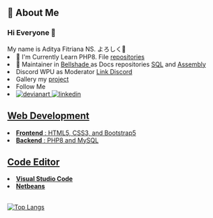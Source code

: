 <h2> 📝 About Me</h2>
<h3> Hi Everyone 👋 </h3>
My name is Aditya Fitriana NS. よろしく👋
<li> 📖 I'm Currently Learn PHP8. File <a href="https://github.com/AdityaFitrianaNS/Archive-my-portfolio/tree/main/PHP8"> repositories </a></li>
<li> 📝 Maintainer in <a href="https://github.com/bellshade"> Bellshade </a> as Docs repositories <a href="https://github.com/bellshade/SQL">SQL</a> and <a href="https://github.com/bellshade/Assembly">Assembly</a></li>
<li> Discord WPU as Moderator <a href="https://discord.com/invite/S4rrXQU"> Link Discord </a></li>
<li> Gallery my <a href="https://gallery-aditya.site/"> project </a></li>
<li> Follow Me <br> </li>
<li>
<a href="https://www.deviantart.com/adityafns"> <img src="https://img.shields.io/badge/DeviantArt-05CC47?style=for-the-badge&logo=deviantart&logoColor=white" alt="devianart"> </a>
<a href="www.linkedin.com/in/aditya-fitriana-nursoleh-402a12142"> <img src="https://img.shields.io/badge/LinkedIn-0077B5?style=for-the-badge&logo=linkedin&logoColor=white" alt="linkedin">
</li>

## Web Development
<li> <b>Frontend</b> : HTML5, CSS3, and Bootstrap5 </li>
<li> <b>Backend</b> : PHP8 and MySQL </li>

## Code Editor
<li> <b>Visual Studio Code</b></li>
<li> <b>Netbeans</b></li>
<br>
  
![Top Langs](https://github-readme-stats.vercel.app/api/top-langs/?username=AdityaFitrianaNS&layout=compact)
